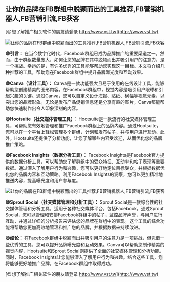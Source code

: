 ## **让你的品牌在FB群组中脱颖而出的工具推荐,FB营销机器人,FB营销引流,FB获客**

[😍想了解推广相关软件的朋友请登录 http://www.vst.tw](http://www.vst.tw)

 <center><img src="https://vst.tw/MP4/tuiguang/png/0.png" alt="让你的品牌在FB群组中脱颖而出的工具推荐,FB营销机器人,FB营销引流,FB获客"></center>

**😄引言：**
在当今数字化时代，Facebook群组已成为品牌推广的重要渠道之一。然而，由于群组数量庞大，如何让您的品牌在其中脱颖而出并吸引用户的注意力，是一个挑战。幸运的是，有许多优秀的工具能够帮助您实现这一目标。本文将介绍几种推荐的工具，帮助您在Facebook群组中提升品牌曝光度和互动效果。

**😄Canva（设计工具）：**
Canva是一款功能强大且易于使用的在线设计工具，能够帮助您创建精美的图形内容。在Facebook群组中，视觉内容是吸引用户眼球和引起兴趣的关键。通过Canva，您可以自定义设计海报、贴纸、横幅等视觉元素，以突出您的品牌形象。无论是发布产品促销信息还是分享有趣的图片，Canva都能帮助您快速制作出令人印象深刻的内容。

**😄Hootsuite（社交媒体管理工具）：**
Hootsuite是一款流行的社交媒体管理工具，可帮助您有效地管理和推广Facebook群组上的品牌内容。通过Hootsuite，您可以在一个平台上轻松管理多个群组，计划和发布帖子，并与用户进行互动。此外，Hootsuite还提供了分析功能，让您了解哪些内容受欢迎，从而优化您的品牌推广策略。

**😄Facebook Insights（数据分析工具）：**
Facebook Insights是Facebook官方提供的数据分析工具，可以帮助您了解群组中的受众特征、互动率和帖子表现等重要数据。通过深入了解用户行为和兴趣，您可以更好地定位目标受众，并根据数据优化您的品牌内容和互动策略。利用Facebook Insights的洞察，您可以更加精准地推送内容，提高曝光度和用户参与度。

 <center><img src="https://vst.tw/MP4/tuiguang/png/3.png" alt="让你的品牌在FB群组中脱颖而出的工具推荐,FB营销机器人,FB营销引流,FB获客"></center>

**😄Sprout Social（社交媒体管理和分析工具）：**
Sprout Social是一款综合性的社交媒体管理和分析工具，适用于各种社交媒体平台，包括Facebook。通过Sprout Social，您可以管理和安排Facebook群组中的帖子，监控品牌声誉，与用户进行互动，并通过详细的分析报告来评估您的品牌在群组中的表现。这个工具的综合功能将帮助您更加高效地管理和推广您的品牌，并根据数据来持续改进。

**😄结论：**
在Facebook群组中脱颖而出并吸引用户的注意力是一项挑战，但凭借一些优秀的工具，您可以提升品牌曝光度和互动效果。Canva可以帮助您制作精美的视觉内容，Hootsuite和Sprout Social则提供了全面的社交媒体管理和分析功能。同时，Facebook Insights让您能够深入了解用户行为和兴趣。结合这些工具，您将能够更好地推广品牌，在Facebook群组中取得成功。

[😍想了解推广相关软件的朋友请登录 http://www.vst.tw](http://www.vst.tw)



